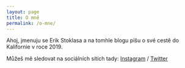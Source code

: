 ```yaml
---
layout: page
title: O mně
permalink: /o-mne/
---
```


Ahoj, jmenuju se Erik Stoklasa a na tomhle blogu píšu o své cestě do Kalifornie v roce 2019.

Můžeš mě sledovat na sociálních sítích tady:
[Instagram](https://www.instagram.com/erik_stoklasa/) /
[Twitter](https://twitter.com/Erikstoklasa)
